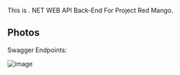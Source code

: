 This is . NET WEB API Back-End For Project Red Mango.

## Photos

Swagger Endpoints:

![image](https://imgur.com/sWpWF89.png)
